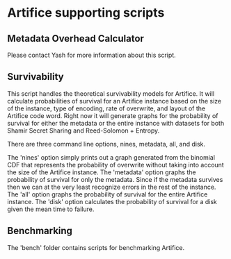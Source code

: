 # Artifice supporting scripts

## Metadata Overhead Calculator

Please contact Yash for more information about this script.

## Survivability

This script handles the theoretical survivability models for Artifice. It will calculate probabilities of survival for an Artifice instance based on the size of the instance, type of encoding, rate of overwrite, and layout of the Artifice code word. Right now it will generate graphs for the probability of survival for either the metadata or the entire instance with datasets for both Shamir Secret Sharing and Reed-Solomon + Entropy.

There are three command line options, nines, metadata, all, and disk. 

The 'nines' option simply prints out a graph generated from the binomial CDF that represents the probability of overwrite without taking into account the size of the Artifice instance.
The 'metadata' option graphs the probability of survival for only the metadata. Since if the metadata survives then we can at the very least recognize errors in the rest of the instance.
The 'all' option  graphs the probability of survival for the entire Artifice instance.
The 'disk' option calculates the probability of survival for a disk given the mean time to failure. 

## Benchmarking

The 'bench' folder contains scripts for benchmarking Artifice.
